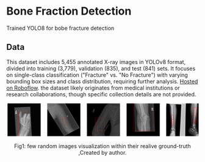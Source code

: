 # Bone Fraction Detection 

Trained YOLO8 for bobe fracture detection
## Data  

This dataset includes 5,455 annotated X-ray images in YOLOv8 format, divided into training (3,779), validation (835), and test (841) sets. It focuses on single-class classification ("Fracture" vs. "No Fracture") with varying bounding box sizes and class distribution, requiring further analysis. [Hosted on Roboflow](https://universe.roboflow.com/fracture-uofxm/bone-fracture-detection-ivsy6/dataset/1). the dataset likely originates from medical institutions or research collaborations, though specific collection details are not provided.

<div align="center">
    <img width="800" src="/asset/YOLO.png" alt="Material Bread logo">
    <p style="text-align: center;">Fig1: few random images visualization within their realive ground-truth ,Created by author.</p>   
</div>
